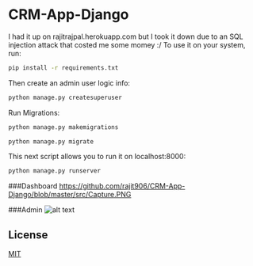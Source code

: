 # CRM-App-Django
I had it up on rajitrajpal.herokuapp.com but I took it down due to an SQL injection attack that costed me some momey :/
To use it on your system, run:
```bash
pip install -r requirements.txt
```
Then create an admin user logic info:
```bash
python manage.py createsuperuser
```
Run Migrations:
```bash
python manage.py makemigrations
```
```bash
python manage.py migrate
```
This next script allows you to run it on localhost:8000:
```bash
python manage.py runserver
```
###Dashboard
https://github.com/rajit906/CRM-App-Django/blob/master/src/Capture.PNG

###Admin
![alt text](https://github.com/[username]/[reponame]/blob/[branch]/image.jpg?raw=true)

## License
[MIT](https://choosealicense.com/licenses/mit/)
